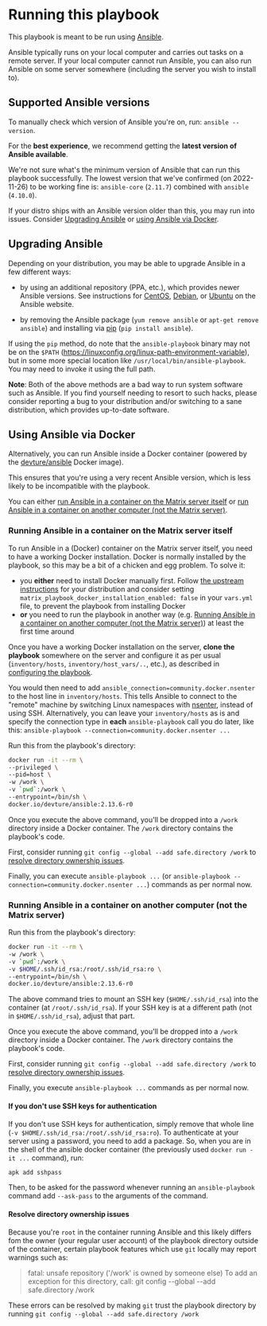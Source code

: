 
# Running this playbook

This playbook is meant to be run using [Ansible](https://www.ansible.com/).

Ansible typically runs on your local computer and carries out tasks on a remote server.
If your local computer cannot run Ansible, you can also run Ansible on some server somewhere (including the server you wish to install to).


## Supported Ansible versions

To manually check which version of Ansible you're on, run: `ansible --version`.

For the **best experience**, we recommend getting the **latest version of Ansible available**.

We're not sure what's the minimum version of Ansible that can run this playbook successfully.
The lowest version that we've confirmed (on 2022-11-26) to be working fine is: `ansible-core` (`2.11.7`) combined with `ansible` (`4.10.0`).

If your distro ships with an Ansible version older than this, you may run into issues. Consider [Upgrading Ansible](#upgrading-ansible) or [using Ansible via Docker](#using-ansible-via-docker).


## Upgrading Ansible

Depending on your distribution, you may be able to upgrade Ansible in a few different ways:

- by using an additional repository (PPA, etc.), which provides newer Ansible versions. See instructions for [CentOS](https://docs.ansible.com/ansible/latest/installation_guide/intro_installation.html#installing-ansible-on-rhel-centos-or-fedora), [Debian](https://docs.ansible.com/ansible/latest/installation_guide/intro_installation.html#installing-ansible-on-debian), or [Ubuntu](https://docs.ansible.com/ansible/latest/installation_guide/intro_installation.html#installing-ansible-on-ubuntu) on the Ansible website.

- by removing the Ansible package (`yum remove ansible` or `apt-get remove ansible`) and installing via [pip](https://pip.pypa.io/en/stable/installation/) (`pip install ansible`).

If using the `pip` method, do note that the `ansible-playbook` binary may not be on the `$PATH` (https://linuxconfig.org/linux-path-environment-variable), but in some more special location like `/usr/local/bin/ansible-playbook`. You may need to invoke it using the full path.


**Note**: Both of the above methods are a bad way to run system software such as Ansible.
If you find yourself needing to resort to such hacks, please consider reporting a bug to your distribution and/or switching to a sane distribution, which provides up-to-date software.


## Using Ansible via Docker

Alternatively, you can run Ansible inside a Docker container (powered by the [devture/ansible](https://hub.docker.com/r/devture/ansible/) Docker image).

This ensures that you're using a very recent Ansible version, which is less likely to be incompatible with the playbook.

You can either [run Ansible in a container on the Matrix server itself](#running-ansible-in-a-container-on-the-matrix-server-itself) or [run Ansible in a container on another computer (not the Matrix server)](#running-ansible-in-a-container-on-another-computer-not-the-matrix-server).


### Running Ansible in a container on the Matrix server itself

To run Ansible in a (Docker) container on the Matrix server itself, you need to have a working Docker installation.
Docker is normally installed by the playbook, so this may be a bit of a chicken and egg problem. To solve it:

- you **either** need to install Docker manually first. Follow [the upstream instructions](https://docs.docker.com/engine/install/) for your distribution and consider setting `matrix_playbook_docker_installation_enabled: false` in your `vars.yml` file, to prevent the playbook from installing Docker
- **or** you need to run the playbook in another way (e.g. [Running Ansible in a container on another computer (not the Matrix server)](#running-ansible-in-a-container-on-another-computer-not-the-matrix-server)) at least the first time around

Once you have a working Docker installation on the server, **clone the playbook** somewhere on the server and configure it as per usual (`inventory/hosts`, `inventory/host_vars/..`, etc.), as described in [configuring the playbook](configuring-playbook.md).

You would then need to add `ansible_connection=community.docker.nsenter` to the host line in `inventory/hosts`. This tells Ansible to connect to the "remote" machine by switching Linux namespaces with [nsenter](https://man7.org/linux/man-pages/man1/nsenter.1.html), instead of using SSH.
Alternatively, you can leave your `inventory/hosts` as is and specify the connection type in **each** `ansible-playbook` call you do later, like this: `ansible-playbook --connection=community.docker.nsenter ...`

Run this from the playbook's directory:

```bash
docker run -it --rm \
--privileged \
--pid=host \
-w /work \
-v `pwd`:/work \
--entrypoint=/bin/sh \
docker.io/devture/ansible:2.13.6-r0
```

Once you execute the above command, you'll be dropped into a `/work` directory inside a Docker container.
The `/work` directory contains the playbook's code.

First, consider running `git config --global --add safe.directory /work` to [resolve directory ownership issues](#resolve-directory-ownership-issues).

Finally, you can execute `ansible-playbook ...` (or `ansible-playbook --connection=community.docker.nsenter ...`) commands as per normal now.


### Running Ansible in a container on another computer (not the Matrix server)

Run this from the playbook's directory:

```bash
docker run -it --rm \
-w /work \
-v `pwd`:/work \
-v $HOME/.ssh/id_rsa:/root/.ssh/id_rsa:ro \
--entrypoint=/bin/sh \
docker.io/devture/ansible:2.13.6-r0
```

The above command tries to mount an SSH key (`$HOME/.ssh/id_rsa`) into the container (at `/root/.ssh/id_rsa`).
If your SSH key is at a different path (not in `$HOME/.ssh/id_rsa`), adjust that part.

Once you execute the above command, you'll be dropped into a `/work` directory inside a Docker container.
The `/work` directory contains the playbook's code.

First, consider running `git config --global --add safe.directory /work` to [resolve directory ownership issues](#resolve-directory-ownership-issues).

Finally, you execute `ansible-playbook ...` commands as per normal now.


#### If you don't use SSH keys for authentication

If you don't use SSH keys for authentication, simply remove that whole line (`-v $HOME/.ssh/id_rsa:/root/.ssh/id_rsa:ro`).
To authenticate at your server using a password, you need to add a package. So, when you are in the shell of the ansible docker container (the previously used `docker run -it ...` command), run:
```bash
apk add sshpass
```
Then, to be asked for the password whenever running an  `ansible-playbook` command add `--ask-pass` to the arguments of the command.


#### Resolve directory ownership issues

Because you're `root` in the container running Ansible and this likely differs fom the owner (your regular user account) of the playbook directory outside of the container, certain playbook features which use `git` locally may report warnings such as:

> fatal: unsafe repository ('/work' is owned by someone else)
> To add an exception for this directory, call:
>  git config --global --add safe.directory /work

These errors can be resolved by making `git` trust the playbook directory by running `git config --global --add safe.directory /work`
